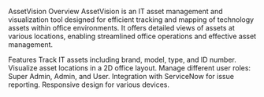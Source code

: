 AssetVision
Overview
AssetVision is an IT asset management and visualization tool designed for efficient tracking and mapping of technology assets within office environments. It offers detailed views of assets at various locations, enabling streamlined office operations and effective asset management.

Features
Track IT assets including brand, model, type, and ID number.
Visualize asset locations in a 2D office layout.
Manage different user roles: Super Admin, Admin, and User.
Integration with ServiceNow for issue reporting.
Responsive design for various devices.
